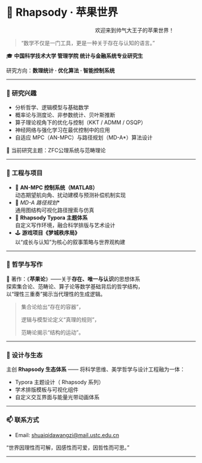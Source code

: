 # 🍎 Rhapsody · 苹果世界

                                                            欢迎来到帅气大王子的苹果世界！

> “数学不仅是一门工具，更是一种关于存在与认知的语言。”

🎓 **中国科学技术大学 管理学院 统计与金融系统专业研究生** 

研究方向：**数理统计 · 优化算法 · 智能控制系统**

---



### 🔭 研究兴趣

- 分析哲学、逻辑模型与基础数学
- 概率论与测度论、非参数统计、贝叶斯推断  
- 算子理论视角下的优化与控制（KKT / ADMM / OSQP）  
- 神经网络与强化学习在最优控制中的应用  
- 自适应 MPC（AN-MPC）与路径规划（MD-A*）算法设计  

🧠 当前研究主题：ZFC公理系统与范畴理论

---

### 🧩 工程与项目

- 🚤 **AN-MPC 控制系统（MATLAB）**  
  动态期望航向角、扰动建模与预测补偿机制实现  
- 🧭 **MD-A* 路径规划**  
  通用图结构可视化路径搜索与仿真  
- 🎨 **Rhapsody Typora 主题体系**  
  自定义写作环境，融合科学排版与艺术设计  
- 🕹️ **游戏项目《梦城秩序局》**  
  以“成长与认知”为核心的叙事策略与世界观构建  

---

### 📖 哲学与写作

📘 著作：《**苹果论**》——关于**存在、唯一与认识**的思想体系  
探索集合论、范畴论、算子论等数学基础背后的哲学结构，  
以“理性三重奏”揭示当代理性的生成逻辑。

> 集合论给出“存在的容器”，  
>
> 逻辑与模型论定义“真理的规则”，
>
> 范畴论揭示“结构的运动”。

---

### 🌈 设计与生态

主创 **Rhapsody 生态体系** —— 将科学思维、美学哲学与设计工程融为一体：  

- Typora 主题设计（ Rhapsody 系列）  
- 学术排版模板与可视化组件  
- 自定义交互界面与能量光带动画体系  

---

### 📫 联系方式


- Email: shuaiqidawangzi@mail.ustc.edu.cn

“世界因理性而可解，因感性而可爱，因哲性而可思。”

-----

